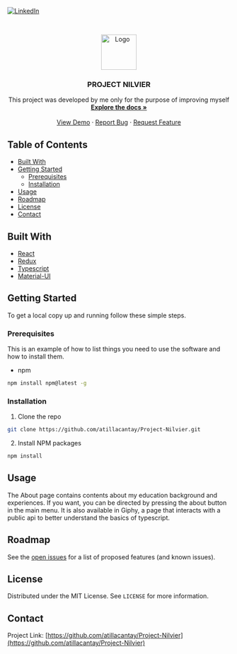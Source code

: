 <!--
*** Thanks for checking out this README Template. If you have a suggestion that would
*** make this better, please fork the repo and create a pull request or simply open
*** an issue with the tag "enhancement".
*** Thanks again! Now go create something AMAZING! :D
***
***
***
*** To avoid retyping too much info. Do a search and replace for the following:
*** github_username, repo, twitter_handle, email
-->





<!-- PROJECT SHIELDS -->
<!--
*** I'm using markdown "reference style" links for readability.
*** Reference links are enclosed in brackets [ ] instead of parentheses ( ).
*** See the bottom of this document for the declaration of the reference variables
*** for contributors-url, forks-url, etc. This is an optional, concise syntax you may use.
*** https://www.markdownguide.org/basic-syntax/#reference-style-links
-->

[![LinkedIn][linkedin-shield]][linkedin-url]



<!-- PROJECT LOGO -->
<br />
<p align="center">
  <a href="https://github.com/atillacantay">   
    <img src="https://i.ibb.co/KWThf8x/LogoDark.png" alt="Logo" width="80" height="80">
  </a>

  <h3 align="center">PROJECT NILVIER</h3>

  <p align="center">
    This project was developed by me only for the purpose of improving myself
    <br />
    <a href="https://github.com/atillacantay/Project-Nilvier"><strong>Explore the docs »</strong></a>
    <br />
    <br />
    <a href="https://atillacantay.github.io/Project-Nilvier/#/">View Demo</a>
    ·
    <a href="https://github.com/atillacantay/Project-Nilvier/issues">Report Bug</a>
    ·
    <a href="https://github.com/atillacantay/Project-Nilvier/issues">Request Feature</a>
  </p>
</p>



<!-- TABLE OF CONTENTS -->
## Table of Contents

* [Built With](#built-with)
* [Getting Started](#getting-started)
  * [Prerequisites](#prerequisites)
  * [Installation](#installation)
* [Usage](#usage)
* [Roadmap](#roadmap)
* [License](#license)
* [Contact](#contact)



## Built With

* [React](https://reactjs.org/)
* [Redux](https://redux.js.org/)
* [Typescript](https://www.typescriptlang.org/)
* [Material-UI](https://material-ui.com/)



<!-- GETTING STARTED -->
## Getting Started

To get a local copy up and running follow these simple steps.

### Prerequisites

This is an example of how to list things you need to use the software and how to install them.
* npm
```sh
npm install npm@latest -g
```

### Installation
 
1. Clone the repo
```sh
git clone https://github.com/atillacantay/Project-Nilvier.git
```
2. Install NPM packages
```sh
npm install
```


<!-- USAGE EXAMPLES -->
## Usage

The About page contains contents about my education background and experiences. If you want, you can be directed by pressing the about button in the main menu. It is also available in Giphy, a page that interacts with a public api to better understand the basics of typescript.




<!-- ROADMAP -->
## Roadmap

See the [open issues](https://github.com/atillacantay/Project-Nilvier/issues) for a list of proposed features (and known issues).




<!-- LICENSE -->
## License

Distributed under the MIT License. See `LICENSE` for more information.



<!-- CONTACT -->
## Contact

Project Link: [https://github.com/atillacantay/Project-Nilvier](https://github.com/atillacantay/Project-Nilvier)




<!-- MARKDOWN LINKS & IMAGES -->
<!-- https://www.markdownguide.org/basic-syntax/#reference-style-links -->
[contributors-shield]: https://img.shields.io/github/contributors/othneildrew/Best-README-Template.svg?style=flat-square
[contributors-url]: https://github.com/othneildrew/Best-README-Template/graphs/contributors
[forks-shield]: https://img.shields.io/github/forks/othneildrew/Best-README-Template.svg?style=flat-square
[forks-url]: https://github.com/othneildrew/Best-README-Template/network/members
[stars-shield]: https://img.shields.io/github/stars/othneildrew/Best-README-Template.svg?style=flat-square
[stars-url]: https://github.com/othneildrew/Best-README-Template/stargazers
[issues-shield]: https://img.shields.io/github/issues/othneildrew/Best-README-Template.svg?style=flat-square
[issues-url]: https://github.com/othneildrew/Best-README-Template/issues
[license-shield]: https://img.shields.io/github/license/othneildrew/Best-README-Template.svg?style=flat-square
[license-url]: https://github.com/othneildrew/Best-README-Template/blob/master/LICENSE.txt
[linkedin-shield]: https://img.shields.io/badge/-LinkedIn-black.svg?style=flat-square&logo=linkedin&colorB=555
[linkedin-url]: https://www.linkedin.com/in/atillacantay/
[product-screenshot]: images/screenshot.png

